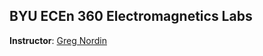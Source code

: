 BYU ECEn 360 Electromagnetics Labs
-----------

**Instructor**: [Greg Nordin](http://www.ee.byu.edu/faculty/nordin/)
